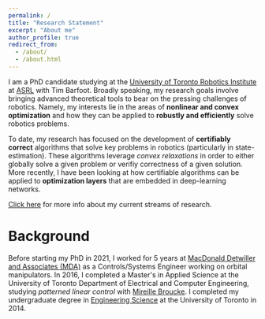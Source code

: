 ```yaml
---
permalink: /
title: "Research Statement"
excerpt: "About me"
author_profile: true
redirect_from: 
  - /about/
  - /about.html
---
```


I am a PhD candidate studying at the [University of Toronto Robotics Institute](https://robotics.utoronto.ca/) at [ASRL](http://asrl.utias.utoronto.ca/) with Tim Barfoot.  Broadly speaking, my research goals involve bringing advanced theoretical tools to bear on the pressing challenges of robotics. Namely, my interests lie in the areas of **nonlinear and convex optimization** and how they can be applied to **robustly and efficiently** solve robotics problems. 

To date, my research has focused on the development of  **certifiably correct** algorithms that solve key problems in robotics (particularly in state-estimation). These algorithms leverage *convex relaxations* in order to either globally solve a given problem or verifiy correctness of a given solution. More recently, I have been looking at how certifiable algorithms can be applied to **optimization layers** that are embedded in deep-learning networks.

[Click here](/files/research_statement.pdf) for more info about my current streams of research.

Background
======

Before starting my PhD in 2021, I worked for 5 years at [MacDonald Detwiller and Associates (MDA)](https://mda.space/en/) as a Controls/Systems Engineer working on orbital manipulators. In 2016, I completed a Master's in Applied Science at the University of Toronto Department of Electrical and Computer Engineering, studying *patterned linear control* with [Mireille Broucke](https://www.control.utoronto.ca/~broucke/). I completed my undergraduate degree in [Engineering Science](https://engsci.utoronto.ca/) at the University of Toronto in 2014.




